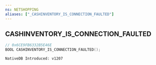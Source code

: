 ```yaml
---
ns: NETSHOPPING
aliases: ["_CASHINVENTORY_IS_CONNECTION_FAULTED"]
---
```

## CASHINVENTORY_IS_CONNECTION_FAULTED

```c
// 0x6CE9FB6332B5E46E
BOOL CASHINVENTORY_IS_CONNECTION_FAULTED();
```

```
NativeDB Introduced: v1207
```

